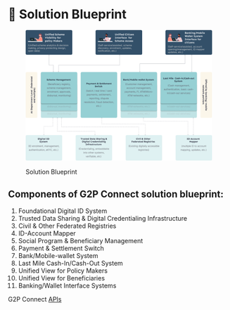 # 📘 Solution Blueprint

<figure><img src="../.gitbook/assets/solution_bluerpint.png" alt=""><figcaption><p>Solution Blueprint</p></figcaption></figure>

## **Components of G2P Connect solution blueprint:**

1. Foundational Digital ID System
2. Trusted Data Sharing & Digital Credentialing Infrastructure
3. Civil & Other Federated Registries
4. ID-Account Mapper
5. Social Program & Beneficiary Management
6. Payment & Settlement Switch
7. Bank/Mobile-wallet System
8. Last Mile Cash-In/Cash-Out System
9. Unified View for Policy Makers
10. Unified View for Beneficiaries
11. Banking/Wallet Interface Systems

G2P Connect [APIs](https://g2p-connect.github.io/specs/dist/index.html)


